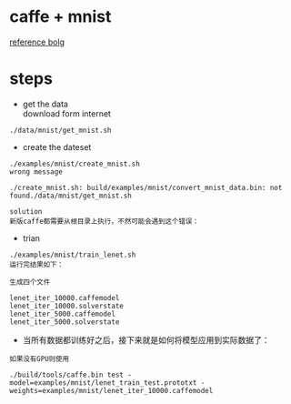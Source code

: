 # caffe + mnist

[reference bolg](http://www.cnblogs.com/yymn/p/4553671.html)

# steps
* get the data  
download form internet
``` 
./data/mnist/get_mnist.sh
```

* create the dateset
```
./examples/mnist/create_mnist.sh
wrong message

./create_mnist.sh: build/examples/mnist/convert_mnist_data.bin: not found./data/mnist/get_mnist.sh

solution
新版caffe都需要从根目录上执行，不然可能会遇到这个错误：

```


* trian
```
./examples/mnist/train_lenet.sh
运行完结果如下：

生成四个文件

lenet_iter_10000.caffemodel         
lenet_iter_10000.solverstate      
lenet_iter_5000.caffemodel         
lenet_iter_5000.solverstate 
```

* 当所有数据都训练好之后，接下来就是如何将模型应用到实际数据了：
```
如果没有GPU则使用

./build/tools/caffe.bin test -model=examples/mnist/lenet_train_test.prototxt -weights=examples/mnist/lenet_iter_10000.caffemodel
```
